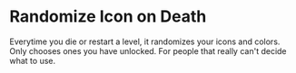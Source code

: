 # Randomize Icon on Death

Everytime you die or restart a level, it randomizes your icons and colors. Only chooses ones you have unlocked.
For people that really can't decide what to use.